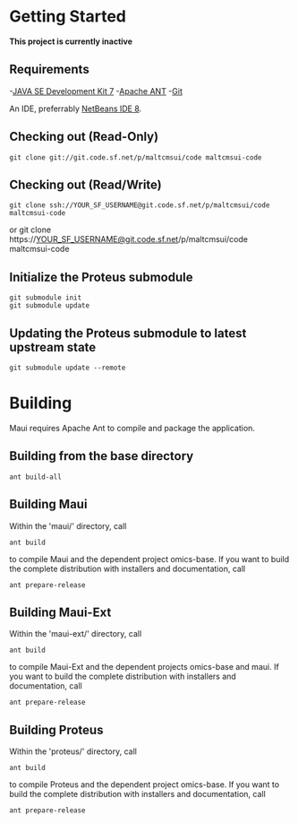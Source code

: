 # Getting Started

**This project is currently inactive**

## Requirements

-[JAVA SE Development Kit 7](http://www.oracle.com/technetwork/java/javase/downloads/jdk7-downloads-1880260.html)
-[Apache ANT](http://ant.apache.org)
-[Git](http://git-scm.com/)

An IDE, preferrably [NetBeans IDE 8](http://www.netbeans.org).

## Checking out (Read-Only)

    git clone git://git.code.sf.net/p/maltcmsui/code maltcmsui-code

## Checking out (Read/Write)

    git clone ssh://YOUR_SF_USERNAME@git.code.sf.net/p/maltcmsui/code maltcmsui-code
or
    git clone https://YOUR_SF_USERNAME@git.code.sf.net/p/maltcmsui/code maltcmsui-code

## Initialize the Proteus submodule
    
    git submodule init
    git submodule update

## Updating the Proteus submodule to latest upstream state

    git submodule update --remote

# Building
Maui requires Apache Ant to compile and package the application.

## Building from the base directory

    ant build-all

## Building Maui
Within the 'maui/' directory, call

    ant build

to compile Maui and the dependent project omics-base. If you want 
to build the complete distribution with installers and documentation, call

    ant prepare-release

## Building Maui-Ext
Within the 'maui-ext/' directory, call

    ant build

to compile Maui-Ext and the dependent projects omics-base and maui. If you want 
to build the complete distribution with installers and documentation, call

    ant prepare-release

## Building Proteus
Within the 'proteus/' directory, call

    ant build

to compile Proteus and the dependent project omics-base. If you want to build 
the complete distribution with installers and documentation, call

    ant prepare-release
